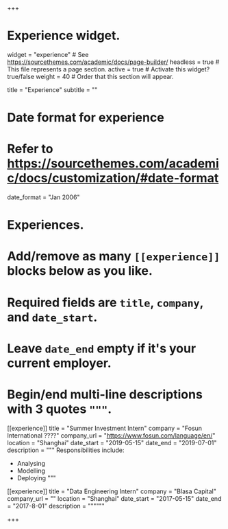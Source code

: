 +++
# Experience widget.
widget = "experience"  # See https://sourcethemes.com/academic/docs/page-builder/
headless = true  # This file represents a page section.
active = true  # Activate this widget? true/false
weight = 40  # Order that this section will appear.

title = "Experience"
subtitle = ""

# Date format for experience
#   Refer to https://sourcethemes.com/academic/docs/customization/#date-format
date_format = "Jan 2006"

# Experiences.
#   Add/remove as many `[[experience]]` blocks below as you like.
#   Required fields are `title`, `company`, and `date_start`.
#   Leave `date_end` empty if it's your current employer.
#   Begin/end multi-line descriptions with 3 quotes `"""`.
[[experience]]
  title = "Summer Investment Intern"
  company = "Fosun International ????"
  company_url = "https://www.fosun.com/language/en/"
  location = "Shanghai"
  date_start = "2019-05-15"
  date_end = "2019-07-01"
  description = """
  Responsibilities include:
  
  * Analysing
  * Modelling
  * Deploying
  """

[[experience]]
  title = "Data Engineering Intern"
  company = "Blasa Capital"
  company_url = ""
  location = "Shanghai"
  date_start = "2017-05-15"
  date_end = "2017-8-01"
  description = """"""

+++
